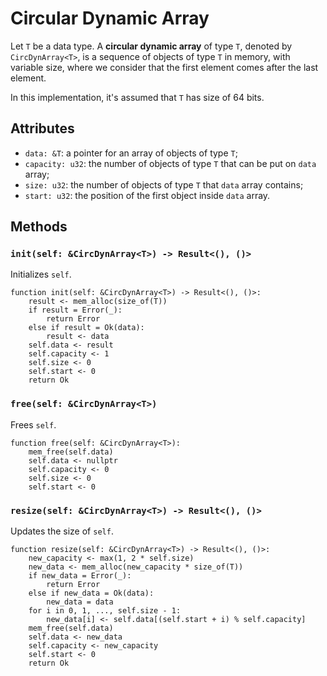 # Circular Dynamic Array

Let `T` be a data type. A **circular dynamic array** of type `T`, denoted by `CircDynArray<T>`, is a sequence of objects of type `T` in memory, with variable size, where we consider that the first element comes after the last element.

In this implementation, it's assumed that `T` has size of 64 bits.

## Attributes
- `data: &T`: a pointer for an array of objects of type `T`;
- `capacity: u32`: the number of objects of type `T` that can be put on `data` array;
- `size: u32`: the number of objects of type `T` that `data` array contains;
- `start: u32`: the position of the first object inside `data` array.

## Methods

### `init(self: &CircDynArray<T>) -> Result<(), ()>`

Initializes `self`.

```
function init(self: &CircDynArray<T>) -> Result<(), ()>:
	result <- mem_alloc(size_of(T))
	if result = Error(_):
		return Error
	else if result = Ok(data):
		result <- data
	self.data <- result
	self.capacity <- 1
	self.size <- 0
	self.start <- 0
	return Ok
```

### `free(self: &CircDynArray<T>)`

Frees `self`.

```
function free(self: &CircDynArray<T>):
	mem_free(self.data)
	self.data <- nullptr
	self.capacity <- 0
	self.size <- 0
	self.start <- 0
```

### `resize(self: &CircDynArray<T>) -> Result<(), ()>`

Updates the size of `self`.

```
function resize(self: &CircDynArray<T>) -> Result<(), ()>:
	new_capacity <- max(1, 2 * self.size)
	new_data <- mem_alloc(new_capacity * size_of(T))
	if new_data = Error(_):
		return Error
	else if new_data = Ok(data):
		new_data = data
	for i in 0, 1, ..., self.size - 1:
		new_data[i] <- self.data[(self.start + i) % self.capacity]
	mem_free(self.data)
	self.data <- new_data
	self.capacity <- new_capacity
	self.start <- 0
	return Ok
```
